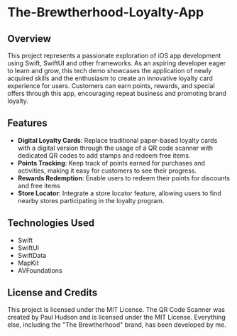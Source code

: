 # The-Brewtherhood-Loyalty-App
## Overview
This project represents a passionate exploration of iOS app development using Swift, SwiftUI and other frameworks. As an aspiring developer eager to learn and grow, this tech demo showcases the application of newly acquired skills and the enthusiasm to create an innovative loyalty card experience for users.
Customers can earn points, rewards, and special offers through this app, encouraging repeat business and promoting brand loyalty.

## Features
- **Digital Loyalty Cards**: Replace traditional paper-based loyalty cards with a digital version through the usage of a QR code scanner with dedicated QR codes to add stamps and redeem free items.
- **Points Tracking**: Keep track of points earned for purchases and activities, making it easy for customers to see their progress.
- **Rewards Redemption**: Enable users to redeem their points for discounts and free items
- **Store Locator**: Integrate a store locator feature, allowing users to find nearby stores participating in the loyalty program.

## Technologies Used
- Swift
- SwiftUI
- SwiftData
- MapKit
- AVFoundations


## License and Credits
This project is licensed under the MIT License.
The QR Code Scanner was created by Paul Hudson and is licensed under the MIT License. Everything else, including the "The Brewtherhood" brand, has been developed by me.
